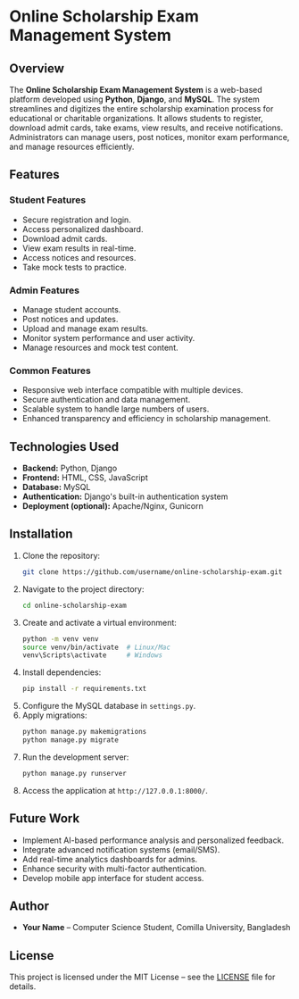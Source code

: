 # Online Scholarship Exam Management System

## Overview
The **Online Scholarship Exam Management System** is a web-based platform developed using **Python**, **Django**, and **MySQL**. The system streamlines and digitizes the entire scholarship examination process for educational or charitable organizations. It allows students to register, download admit cards, take exams, view results, and receive notifications. Administrators can manage users, post notices, monitor exam performance, and manage resources efficiently.

## Features

### Student Features
- Secure registration and login.
- Access personalized dashboard.
- Download admit cards.
- View exam results in real-time.
- Access notices and resources.
- Take mock tests to practice.

### Admin Features
- Manage student accounts.
- Post notices and updates.
- Upload and manage exam results.
- Monitor system performance and user activity.
- Manage resources and mock test content.

### Common Features
- Responsive web interface compatible with multiple devices.
- Secure authentication and data management.
- Scalable system to handle large numbers of users.
- Enhanced transparency and efficiency in scholarship management.

## Technologies Used
- **Backend:** Python, Django  
- **Frontend:** HTML, CSS, JavaScript  
- **Database:** MySQL  
- **Authentication:** Django's built-in authentication system  
- **Deployment (optional):** Apache/Nginx, Gunicorn  

## Installation
1. Clone the repository:
    ```bash
    git clone https://github.com/username/online-scholarship-exam.git
    ```
2. Navigate to the project directory:
    ```bash
    cd online-scholarship-exam
    ```
3. Create and activate a virtual environment:
    ```bash
    python -m venv venv
    source venv/bin/activate  # Linux/Mac
    venv\Scripts\activate     # Windows
    ```
4. Install dependencies:
    ```bash
    pip install -r requirements.txt
    ```
5. Configure the MySQL database in `settings.py`.
6. Apply migrations:
    ```bash
    python manage.py makemigrations
    python manage.py migrate
    ```
7. Run the development server:
    ```bash
    python manage.py runserver
    ```
8. Access the application at `http://127.0.0.1:8000/`.

## Future Work
- Implement AI-based performance analysis and personalized feedback.  
- Integrate advanced notification systems (email/SMS).  
- Add real-time analytics dashboards for admins.  
- Enhance security with multi-factor authentication.  
- Develop mobile app interface for student access.

## Author
- **Your Name** – Computer Science Student, Comilla University, Bangladesh  

## License
This project is licensed under the MIT License – see the [LICENSE](LICENSE) file for details.
